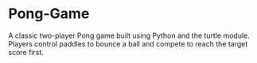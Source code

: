 # Pong-Game
A classic two-player Pong game built using Python and the turtle module.   Players control paddles to bounce a ball and compete to reach the target score first.
